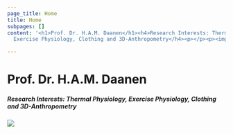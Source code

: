 ```yaml
---
page_title: Home
title: Home
subpages: []
content: '<h1>Prof. Dr. H.A.M. Daanen</h1><h4>Research Interests: Thermal Physiology,
  Exercise Physiology, Clothing and 3D-Anthropometry</h4><p></p><p><img src="images/heindaanen21.jpg"></p>'

---
```

# Prof. Dr. H.A.M. Daanen

##### Research Interests: Thermal Physiology, Exercise Physiology, Clothing and 3D-Anthropometry

### ![](images/heindaanen21.jpg)